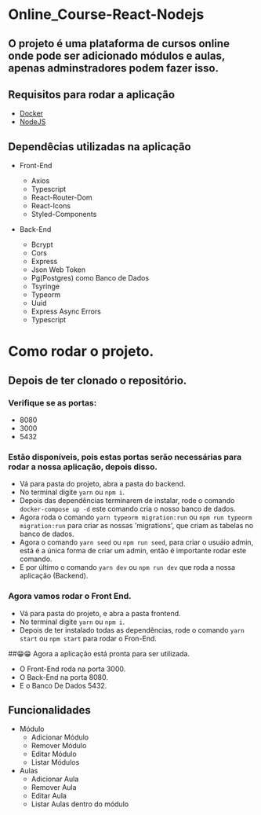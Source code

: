 # Online_Course-React-Nodejs
## O projeto é uma plataforma de cursos online onde pode ser adicionado módulos e aulas, apenas adminstradores podem fazer isso.

## Requisitos para rodar a aplicação
  * [Docker](https://www.docker.com/)
  * [NodeJS](https://www.nodejs.org)
  
## Dependêcias utilizadas na aplicação
* Front-End
   * Axios
   * Typescript
   * React-Router-Dom
   * React-Icons
   * Styled-Components
  
* Back-End
    * Bcrypt
    * Cors
    * Express
    * Json Web Token 
    * Pg(Postgres) como Banco de Dados
    * Tsyringe
    * Typeorm 
    * Uuid
    * Express Async Errors
    * Typescript

# Como rodar o projeto.
## Depois de ter clonado o repositório.
### Verifique se as portas:
* 8080
* 3000
* 5432
### Estão disponíveis, pois estas portas serão necessárias para rodar a nossa aplicação, depois disso.

* Vá para pasta do projeto, abra a pasta do backend.
* No terminal digite `yarn` ou `npm i`.
* Depois das dependências terminarem de instalar, rode o comando `docker-compose up -d` este comando cria o nosso banco de dados.
* Agora roda o comando `yarn typeorm migration:run` ou `npm run typeorm migration:run` para criar as nossas 'migrations', que criam as tabelas no banco de dados.
* Agora o comando `yarn seed` ou `npm run seed`, para criar o usuáio admin, está é a única forma de criar um admin, então é importante rodar este comando.
* E por último o comando `yarn dev` ou `npm run dev` que roda a nossa aplicação (Backend).


### Agora vamos rodar o Front End.
* Vá para pasta do projeto, e abra a pasta frontend.
* No terminal digite `yarn` ou `npm i`.
* Depois de ter instalado todas as dependências, rode o comando `yarn start` ou `npm start` para rodar o Fron-End.

##😁😁 Agora a aplicação está pronta para ser utilizada.
* O Front-End roda na porta 3000.
* O Back-End na porta 8080.
* E o Banco De Dados 5432.

  
## Funcionalidades
* Módulo
  * Adicionar Módulo
  * Remover Módulo
  * Editar Módulo
  * Listar Módulos
* Aulas
  * Adicionar Aula
  * Remover Aula
  * Editar Aula
  * Listar Aulas dentro do módulo
